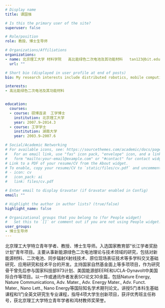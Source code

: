 ```yaml
---
# Display name
title: 谭国强

# Is this the primary user of the site?
superuser: false

# Role/position
role: 教授、博士生导师

# Organizations/Affiliations
organizations:
- name: 北京理工大学 材料学院   高比能绿色二次电池及其功能材料   tan123@bit.edu.cn
  url: ""

# Short bio (displayed in user profile at end of posts)
bio: My research interests include distributed robotics, mobile computing and programmable matter.

interests:
- 高比能绿色二次电池及其功能材料


education:
  courses:
  - course: 硕博连读  工学博士
    institution: 北京理工大学
    year: 2007.9—2014.3
  - course: 工学学士
    institution: 湖南大学
    year: 2003.9—2007.6

# Social/Academic Networking
# For available icons, see: https://sourcethemes.com/academic/docs/page-builder/#icons
#   For an email link, use "fas" icon pack, "envelope" icon, and a link in the
#   form "mailto:your-email@example.com" or "#contact" for contact widget.
# Link to a PDF of your resume/CV from the About widget.
# To enable, copy your resume/CV to `static/files/cv.pdf` and uncomment the lines below.
# - icon: cv
#   icon_pack: ai
#   link: files/cv.pdf

# Enter email to display Gravatar (if Gravatar enabled in Config)
email: ""

# Highlight the author in author lists? (true/false)
highlight_name: false

# Organizational groups that you belong to (for People widget)
#   Set this to `[]` or comment out if you are not using People widget.
user_groups:
- 博士生导师
---
```


北京理工大学特立青年学者、教授、博士生导师。入选国家教育部“长江学者奖励计划”青年项目。主要从事新能源绿色二次电池理论与技术领域的研究，包括对新能源材料、二次电池、同步辐射X射线技术、原位现场表征技术等多学科交叉基础研究、应用研究和技术平台的开发。主持国家自然基金面上等多项项目，作为研究骨干曾先后参与国家科技部973计划、美国能源部EERE和UCLA-Dynavolt中美国际合作等项目。以一作或通讯作者发表SCI论文30余篇，包括Nature Energy, Nature Communications, Adv. Mater., Adv. Energy Mater., Adv. Funct. Mater., Nano Lett., Nano Energy等国际知名学术期刊论文。讲授5门本科生基础课程和1门全英文研究生专业课程，指导4项大学生创新项目，获评优秀班主任称号，获北京理工大学特立青年学者和鸿材教师奖荣誉。